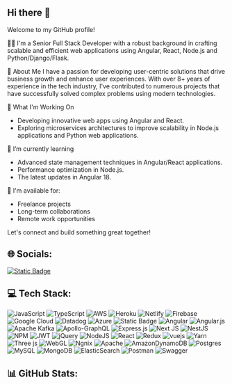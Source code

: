 ## Hi there 👋

Welcome to my GitHub profile!

👨‍💻 I'm a Senior Full Stack Developer with a robust background in crafting scalable and efficient web applications using Angular, React, Node.js and Python/Django/Flask.

🚀 About Me
I have a passion for developing user-centric solutions that drive business growth and enhance user experiences. With over 8+ years of experience in the tech industry, I've contributed to numerous projects that have successfully solved complex problems using modern technologies.

💼 What I'm Working On
- Developing innovative web apps using Angular and React.
- Exploring microservices architectures to improve scalability in Node.js applications and Python web applications.

🌱 I’m currently learning
- Advanced state management techniques in Angular/React applications.
- Performance optimization in Node.js.
- The latest updates in Angular 18.

📝 I'm available for:

- Freelance projects
- Long-term collaborations
- Remote work opportunities

Let's connect and build something great together!

## 🌐 Socials:
[![Static Badge](https://img.shields.io/badge/linkedin%20-%20%230077B5?logo=linkedin)](https://in.linkedin.com/in/hiren-anandwani-39a10078) 



## 💻 Tech Stack:
![JavaScript](https://img.shields.io/badge/javascript-%20%23323330?style=for-the-badge&logo=javascript) ![TypeScript](https://img.shields.io/badge/typescript-%20%23007ACC?style=for-the-badge&logo=typescript&logoColor=white) ![AWS](https://img.shields.io/badge/AWS%20-%20%23FF9900?style=for-the-badge&labelColor=black) ![Heroku](https://img.shields.io/badge/Heroku%20-%20%23430098?style=for-the-badge&logo=heroku) ![Netlify](https://img.shields.io/badge/netlify-%20%23000000?style=for-the-badge&logo=netlify) ![Firebase](https://img.shields.io/badge/firebase-%20%23039BE5?style=for-the-badge&logo=firebase) ![Google Cloud](https://img.shields.io/badge/googlecloud%20-%20%23007ACC?style=for-the-badge&logo=googlecloud&logoColor=white) ![Datadog](https://img.shields.io/badge/Datadog-%20%23632CA6?style=for-the-badge&logo=datadog&logoColor=white) ![Azure](https://img.shields.io/badge/Azure-%20%230072C6?style=for-the-badge) ![Static Badge](https://img.shields.io/badge/DigitalOcean-%20%230167FF?style=for-the-badge&logo=digitalocean&logoColor=white) ![Angular](https://img.shields.io/badge/angular-%20%23DD0031?style=for-the-badge&logo=angular) ![Angular.js](https://img.shields.io/badge/angular.js-%20%23E23237?style=for-the-badge) ![Apache Kafka](https://img.shields.io/badge/Apache%20Kafka-%20%23000000?style=for-the-badge&logo=apachekafka) ![Apollo-GraphQL](https://img.shields.io/badge/ApolloGraphQL-%20%23311C87?style=for-the-badge&logo=apollographql) ![Express.js](https://img.shields.io/badge/express.js-%20%23404D59?style=for-the-badge&logo=express) ![Next JS](https://img.shields.io/badge/Next-%20%23000000?style=for-the-badge&logo=nextdotjs) ![NestJS](https://img.shields.io/badge/NestJS-%20%23E0234E?style=for-the-badge&logo=nestjs) ![NPM](https://img.shields.io/badge/NPM%20-%20%23CB3837?style=for-the-badge&logo=npm) ![JWT](https://img.shields.io/badge/JWT%20-%20%23000000?style=for-the-badge&logo=jsonwebtokens) ![jQuery](https://img.shields.io/badge/jQuery%20-%20%230769AD?style=for-the-badge&logo=jquery) ![NodeJS](https://img.shields.io/badge/NodeJS-%20%236DA55F?style=for-the-badge&logo=nodedotjs&logoColor=white)
 ![React](https://img.shields.io/badge/react%20-%20%2320232A?style=for-the-badge&logo=react) ![Redux](https://img.shields.io/badge/redux-%20%23593D88?style=for-the-badge&logo=redux) ![vuejs](https://img.shields.io/badge/vue-%20%2335495E?style=for-the-badge&logo=vuedotjs) ![Yarn](https://img.shields.io/badge/yarn-%20%232C8EBB?style=for-the-badge&logo=yarn&logoColor=white) ![Three js](https://img.shields.io/badge/threejs-%20%23000000?style=for-the-badge&logo=threedotjs&logoColor=white) ![WebGL](https://img.shields.io/badge/WebGL-%20%23990000?style=for-the-badge&logo=webgl&logoColor=white) ![Ngnix](https://img.shields.io/badge/Nginx-%20%23009639?style=for-the-badge&logo=nginx&logoColor=white) ![Apache](https://img.shields.io/badge/Apache-%20%23D42029?style=for-the-badge&logo=apache&logoColor=white) ![AmazonDynamoDB](https://img.shields.io/badge/AmazonDynamoDB-%20%234053D6?style=for-the-badge&logo=amazondynamodb&logoColor=white) ![Postgres](https://img.shields.io/badge/Postgres-%20%23316192?style=for-the-badge&logo=Postgres&logoColor=white) ![MySQL](https://img.shields.io/badge/mysql-%20%2300000F?style=for-the-badge&logo=mysql&logoColor=white) ![MongoDB](https://img.shields.io/badge/MongoDB-%20%234EA94B?style=for-the-badge&logo=mongodb&logoColor=white) ![ElasticSearch](https://img.shields.io/badge/ElasticSearch-%20%23005571?style=for-the-badge&logo=elasticsearch&logoColor=white) ![Postman](https://img.shields.io/badge/Postman-%20%23FF6C37?style=for-the-badge&logo=postman&logoColor=white) ![Swagger](https://img.shields.io/badge/Swagger-%20%2344CC11?style=for-the-badge&logo=swagger&logoColor=white)

## 📊 GitHub Stats:


<!--
**hirenanandwanidev93/hirenanandwanidev93** is a ✨ _special_ ✨ repository because its `README.md` (this file) appears on your GitHub profile.

Here are some ideas to get you started:

- 🔭 I’m currently working on ...
- 🌱 I’m currently learning ...
- 👯 I’m looking to collaborate on ...
- 🤔 I’m looking for help with ...
- 💬 Ask me about ...
- 📫 How to reach me: ...
- 😄 Pronouns: ...
- ⚡ Fun fact: ...
-->
